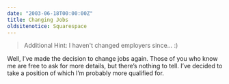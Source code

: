 ```yaml
---
date: "2003-06-18T00:00:00Z"
title: Changing Jobs
oldsitenotice: Squarespace
---
```

> Additional Hint:  I haven't changed employers since... :)

Well, I’ve made the decision to change jobs again. Those of you who know me are free to ask for more details, but there’s nothing to tell. I’ve decided to take a position of which I’m probably more qualified for.
